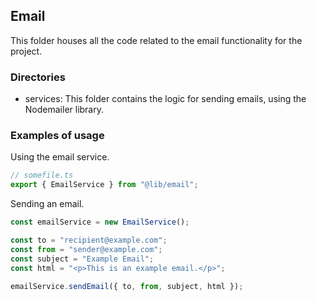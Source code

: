 ## Email

This folder houses all the code related to the email functionality for the project.

### Directories

- services: This folder contains the logic for sending emails, using the Nodemailer library.

### Examples of usage

Using the email service.

```typescript
// somefile.ts
export { EmailService } from "@lib/email";
```

Sending an email.

```typescript
const emailService = new EmailService();

const to = "recipient@example.com";
const from = "sender@example.com";
const subject = "Example Email";
const html = "<p>This is an example email.</p>";

emailService.sendEmail({ to, from, subject, html });
```
